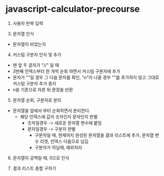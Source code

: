 # javascript-calculator-precourse
1. 사용자 반복 입력 

<!-- 2. 반복 입력 종료 조건
- 문자열이 아닐 때
-  -->

3. 문자열 인식
- 문자열이 비었는지

4. 커스텀 구분자 인식 및 추가
- 맨 앞 두 글자가 "//" 일 때 
- 3번째 인덱스부터 한 개씩 순회 하면서 커스텀 구분자에 추가
- 문자가 "\"일 경우 그 다음 문자를 확인, "n"이 나올 경우 "\"를 추가하지 않고 그대로 커스텀 구분자 추가 중지 
- n을 기준으로 자른 뒤 문장을 반환

5. 문자열 순회, 구분자로 분리
- 문자열을 앞에서 부터 순회하면서 분리한다.
    - 해당 인덱스에 값이 숫자인지 문자인지 판별
        - 숫자일경우 -> 새로운 문자열 변수에 붙임
        - 문자일경우 -> 구분자 판별
            - 구분자일 때, 현재까지 완성된 문자열을 결과 리스트에 추가, 문자열 변수 리셋, 인덱스 다음으로 넘김
            - 구분자가 아닐때, 예외처리

6. 문자열이 공백일 때, 0으로 인식

7. 결과 리스트 총합 구하기